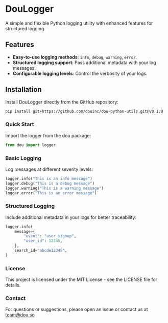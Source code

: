 # DouLogger

A simple and flexible Python logging utility with enhanced features for structured logging.

## Features

- **Easy-to-use logging methods**: `info`, `debug`, `warning`, `error`.
- **Structured logging support**: Pass additional metadata with your log messages.
- **Configurable logging levels**: Control the verbosity of your logs.

## Installation

Install DouLogger directly from the GitHub repository:

```bash
pip install git+https://github.com/douinc/dou-python-utils.git@v0.1.0
```

### Quick Start

Import the logger from the dou package:

```python
from dou import logger
```

### Basic Logging

Log messages at different severity levels:

```python
logger.info("This is an info message")
logger.debug("This is a debug message")
logger.warning("This is a warning message")
logger.error("This is an error message")
```

### Structured Logging

Include additional metadata in your logs for better traceability:

```python
logger.info(
    message={
        "event": "user_signup",
        "user_id": 12345,
    },
    search_id="abcde12345",
)
```

### License

This project is licensed under the MIT License - see the LICENSE file for details.

### Contact

For questions or suggestions, please open an issue or contact us at team@dou.so
